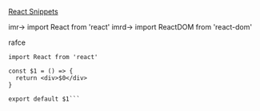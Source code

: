 [React Snippets](https://github.com/dsznajder/vscode-react-javascript-snippets/blob/master/docs/Snippets.md)

imr→	import React from 'react'
imrd→	import ReactDOM from 'react-dom'

rafce
```
import React from 'react'

const $1 = () => {
  return <div>$0</div>
}

export default $1```